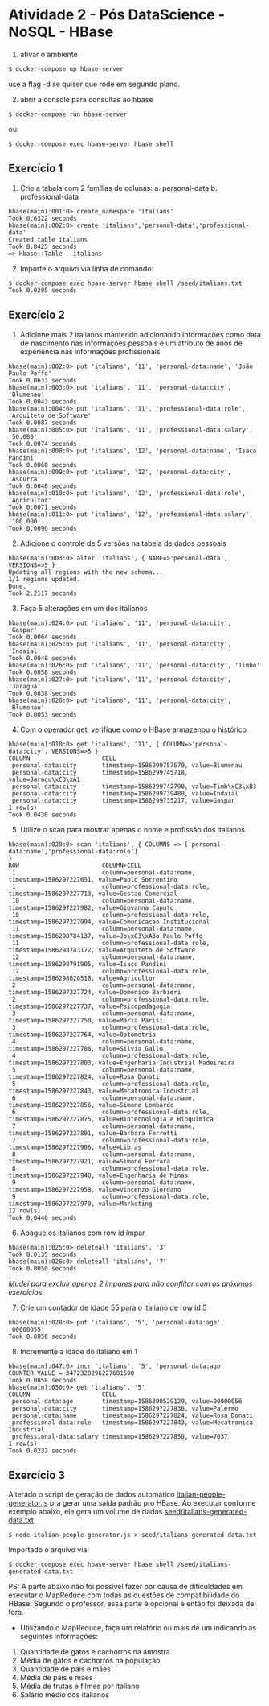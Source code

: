 # Atividade 2 - Pós DataScience - NoSQL - HBase

1. ativar o ambiente
```
$ docker-compose up hbase-server
```
use a flag -d se quiser que rode em segundo plano.

2. abrir a console para consultas ao hbase
```
$ docker-compose run hbase-server
```
ou:
```
$ docker-compose exec hbase-server hbase shell
```

## Exercício 1

1. Crie a tabela com 2 famílias de colunas:  a. personal-data b. professional-data 
```
hbase(main):001:0> create_namespace 'italians'
Took 0.6322 seconds
hbase(main):002:0> create 'italians','personal-data','professional-data'
Created table italians
Took 0.8425 seconds
=> Hbase::Table - italians
```

2. Importe o arquivo via linha de comando: 
```
$ docker-compose exec hbase-server hbase shell /seed/italians.txt
Took 0.0205 seconds
```



## Exercício 2
 
1. Adicione mais 2 italianos mantendo adicionando informações como data de nascimento nas informações pessoais e um atributo de anos de experiência nas informações profissionais
```
hbase(main):002:0> put 'italians', '11', 'personal-data:name', 'João Paulo Poffo'
Took 0.0633 seconds
hbase(main):003:0> put 'italians', '11', 'personal-data:city', 'Blumenau'
Took 0.0043 seconds
hbase(main):004:0> put 'italians', '11', 'professional-data:role', 'Arquiteto de Software'
Took 0.0087 seconds
hbase(main):005:0> put 'italians', '11', 'professional-data:salary', '50.000'
Took 0.0074 seconds
hbase(main):008:0> put 'italians', '12', 'personal-data:name', 'Isaco Pandini'
Took 0.0060 seconds
hbase(main):009:0> put 'italians', '12', 'personal-data:city', 'Ascurra'
Took 0.0048 seconds
hbase(main):010:0> put 'italians', '12', 'professional-data:role', 'Agricultor'
Took 0.0071 seconds
hbase(main):011:0> put 'italians', '12', 'professional-data:salary', '100.000'
Took 0.0090 seconds
```

2. Adicione o controle de 5 versões na tabela de dados pessoais
```
hbase(main):003:0> alter 'italians', { NAME=>'personal-data', VERSIONS=>5 }
Updating all regions with the new schema...
1/1 regions updated.
Done.
Took 2.2117 seconds
```

3. Faça 5 alterações em um dos italianos
```
hbase(main):024:0> put 'italians', '11', 'personal-data:city', 'Gaspar'
Took 0.0064 seconds
hbase(main):025:0> put 'italians', '11', 'personal-data:city', 'Indaial'
Took 0.0048 seconds
hbase(main):026:0> put 'italians', '11', 'personal-data:city', 'Timbó'
Took 0.0058 seconds
hbase(main):027:0> put 'italians', '11', 'personal-data:city', 'Jaraguá'
Took 0.0038 seconds
hbase(main):028:0> put 'italians', '11', 'personal-data:city', 'Blumenau'
Took 0.0053 seconds
```

4. Com o operador get, verifique como o HBase armazenou o histórico
```
hbase(main):010:0> get 'italians', '11', { COLUMN=>'personal-data:city', VERSIONS=>5 }
COLUMN                    CELL
 personal-data:city       timestamp=1586299757579, value=Blumenau
 personal-data:city       timestamp=1586299745718, value=Jaragu\xC3\xA1
 personal-data:city       timestamp=1586299742790, value=Timb\xC3\xB3
 personal-data:city       timestamp=1586299739488, value=Indaial
 personal-data:city       timestamp=1586299735217, value=Gaspar
1 row(s)
Took 0.0430 seconds
```

5. Utilize o scan para mostrar apenas o nome e profissão dos italianos
```
hbase(main):020:0> scan 'italians', { COLUMNS => ['personal-data:name','professional-data:role']
}
ROW                       COLUMN+CELL
 1                        column=personal-data:name, timestamp=1586297227651, value=Paolo Sorrentino
 1                        column=professional-data:role, timestamp=1586297227713, value=Gestao Comercial
 10                       column=personal-data:name, timestamp=1586297227982, value=Giovanna Caputo
 10                       column=professional-data:role, timestamp=1586297227994, value=Comunicacao Institucional
 11                       column=personal-data:name, timestamp=1586298784137, value=Jo\xC3\xA3o Paulo Poffo
 11                       column=professional-data:role, timestamp=1586298743172, value=Arquiteto de Software
 12                       column=personal-data:name, timestamp=1586298791905, value=Isaco Pandini
 12                       column=professional-data:role, timestamp=1586298820518, value=Agricultor
 2                        column=personal-data:name, timestamp=1586297227724, value=Domenico Barbieri
 2                        column=professional-data:role, timestamp=1586297227737, value=Psicopedagogia
 3                        column=personal-data:name, timestamp=1586297227750, value=Maria Parisi
 3                        column=professional-data:role, timestamp=1586297227764, value=Optometria
 4                        column=personal-data:name, timestamp=1586297227786, value=Silvia Gallo
 4                        column=professional-data:role, timestamp=1586297227803, value=Engenharia Industrial Madeireira
 5                        column=personal-data:name, timestamp=1586297227824, value=Rosa Donati
 5                        column=professional-data:role, timestamp=1586297227843, value=Mecatronica Industrial
 6                        column=personal-data:name, timestamp=1586297227856, value=Simone Lombardo
 6                        column=professional-data:role, timestamp=1586297227875, value=Biotecnologia e Bioquimica
 7                        column=personal-data:name, timestamp=1586297227891, value=Barbara Ferretti
 7                        column=professional-data:role, timestamp=1586297227906, value=Libras
 8                        column=personal-data:name, timestamp=1586297227921, value=Simone Ferrara
 8                        column=professional-data:role, timestamp=1586297227940, value=Engenharia de Minas
 9                        column=personal-data:name, timestamp=1586297227958, value=Vincenzo Giordano
 9                        column=professional-data:role, timestamp=1586297227970, value=Marketing
12 row(s)
Took 0.0440 seconds
```

6. Apague os italianos com row id ímpar
```
hbase(main):025:0> deleteall 'italians', '3'
Took 0.0135 seconds
hbase(main):026:0> deleteall 'italians', '7'
Took 0.0050 seconds
```
_Mudei para excluir apenas 2 ímpares para não conflitar com os próximos exercícios._

7. Crie um contador de idade 55 para o italiano de row id 5
```
hbase(main):028:0> put 'italians', '5', 'personal-data:age', '00000055'
Took 0.0050 seconds
```

8. Incremente a idade do italiano em 1 
```
hbase(main):047:0> incr 'italians', '5', 'personal-data:age'
COUNTER VALUE = 3472328296227681590
Took 0.0058 seconds
hbase(main):050:0> get 'italians', '5'
COLUMN                    CELL
 personal-data:age        timestamp=1586300529129, value=00000056
 personal-data:city       timestamp=1586297227836, value=Palermo
 personal-data:name       timestamp=1586297227824, value=Rosa Donati
 professional-data:role   timestamp=1586297227843, value=Mecatronica Industrial
 professional-data:salary timestamp=1586297227850, value=7037
1 row(s)
Took 0.0232 seconds
```


## Exercício 3

Alterado o script de geração de dados automático [italian-people-generator.js](italian-people-generator.js) pra gerar uma saída padrão pro HBase. Ao executar conforme exemplo abaixo, ele gera um volume de dados [seed/italians-generated-data.txt](seed/italians-generated-data.txt).
```
$ node italian-people-generator.js > seed/italians-generated-data.txt
```

Importado o arquivo via:
```
$ docker-compose exec hbase-server hbase shell /seed/italians-generated-data.txt
```

PS: A parte abaixo não foi possível fazer por causa de dificuldades em executar o MapReduce com todas as questões de compatibilidade do HBase. Segundo o professor, essa parte é opcional e então foi deixada de fora.

* Utilizando o MapReduce, faça um relatório ou mais de um indicando as seguintes informações: 

1. Quantidade de gatos e cachorros na amostra 
2. Média de gatos e cachorros na população 
3. Quantidade de pais e mães  
4. Média de pais e mães  
5. Média de frutas e filmes por italiano 
6. Salário médio dos italianos  
